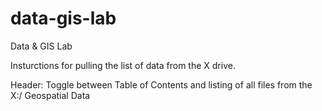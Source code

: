 # data-gis-lab
Data &amp; GIS Lab 

Insturctions for pulling the list of data from the X drive.

Header:  Toggle between Table of Contents and listing of all files from the X:/ Geospatial Data
